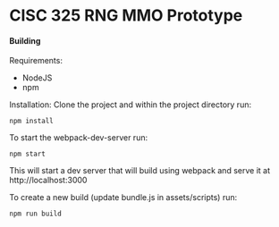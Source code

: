 # CISC 325 RNG MMO Prototype

#### Building
Requirements:
 - NodeJS
 - npm

Installation: Clone the project and within the project directory run:
```
npm install
```

To start the webpack-dev-server run:
```
npm start
```
This will start a dev server that will build using webpack and serve it at http://localhost:3000

To create a new build (update bundle.js in assets/scripts) run:
```
npm run build
```